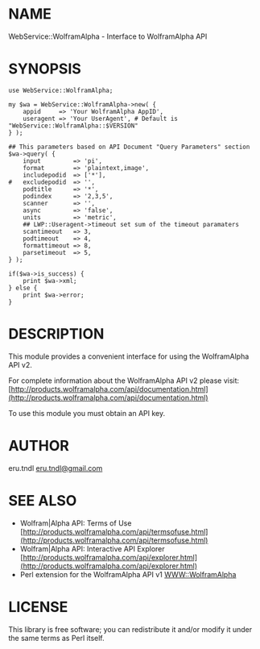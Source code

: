 # NAME

WebService::WolframAlpha - Interface to WolframAlpha API

# SYNOPSIS

    use WebService::WolframAlpha;

    my $wa = WebService::WolframAlpha->new( {
        appid     => 'Your WolframAlpha AppID',
        useragent => 'Your UserAgent', # Default is "WebService::WolframAlpha::$VERSION"
    } );

    ## This parameters based on API Document "Query Parameters" section
    $wa->query( {
        input         => 'pi',
        format        => 'plaintext,image',
        includepodid  => ['*'],
    #   excludepodid  => '',
        podtitle      => '*',
        podindex      => '2,3,5',
        scanner       => '',
        async         => 'false',
        units         => 'metric',
        ## LWP::Useragent->timeout set sum of the timeout paramaters
        scantimeout   => 3,
        podtimeout    => 4,
        formattimeout => 8,
        parsetimeout  => 5,
    } );

    if($wa->is_success) {
        print $wa->xml;
    } else {
        print $wa->error;
    }

# DESCRIPTION

This module provides a convenient interface for using the WolframAlpha API v2.

For complete information about the WolframAlpha API v2 please visit:
[http://products.wolframalpha.com/api/documentation.html](http://products.wolframalpha.com/api/documentation.html)

To use this module you must obtain an API key.

# AUTHOR

eru.tndl <eru.tndl@gmail.com>

# SEE ALSO

- Wolfram|Alpha API: Terms of Use
[http://products.wolframalpha.com/api/termsofuse.html](http://products.wolframalpha.com/api/termsofuse.html)
- Wolfram|Alpha API: Interactive API Explorer
[http://products.wolframalpha.com/api/explorer.html](http://products.wolframalpha.com/api/explorer.html)
- Perl extension for the WolframAlpha API v1
[WWW::WolframAlpha](http://search.cpan.org/perldoc?WWW::WolframAlpha)

# LICENSE

This library is free software; you can redistribute it and/or modify
it under the same terms as Perl itself.